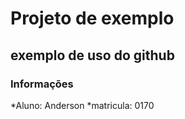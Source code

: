 # Projeto de exemplo

## exemplo de uso do github

### Informações

*Aluno: Anderson
*matricula: 0170
